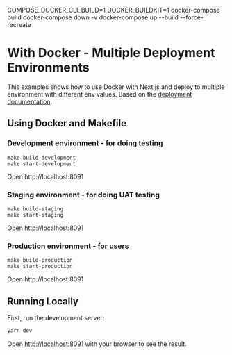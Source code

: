 COMPOSE_DOCKER_CLI_BUILD=1 DOCKER_BUILDKIT=1 docker-compose build
docker-compose down -v
docker-compose up --build --force-recreate

# With Docker - Multiple Deployment Environments

This examples shows how to use Docker with Next.js and deploy to multiple environment with different env values. Based on the [deployment documentation](https://github.com/vercel/next.js/tree/canary/examples/with-docker-multi-env).

## Using Docker and Makefile

### Development environment - for doing testing

```
make build-development
make start-development
```

Open http://localhost:8091

### Staging environment - for doing UAT testing

```
make build-staging
make start-staging
```

Open http://localhost:8091

### Production environment - for users

```
make build-production
make start-production
```

Open http://localhost:8091

## Running Locally

First, run the development server:

```bash
yarn dev
```

Open [http://localhost:8091](http://localhost:8091) with your browser to see the result.
